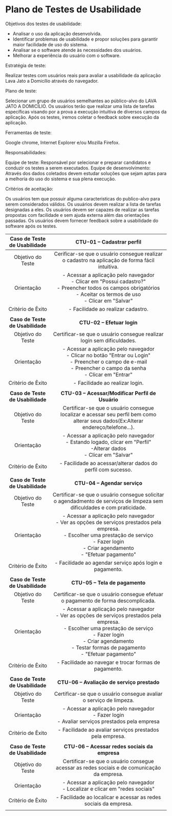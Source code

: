# Plano de Testes de Usabilidade

Objetivos dos testes de usabilidade:

- Analisar o uso da aplicação desenvolvida.
- Identificar problemas de usabilidade e propor soluções para garantir maior facilidade de uso do sistema.
- Analisar se o software atende às necessidades dos usuários.
- Melhorar a experiência do usuário com o software.

Estratégia de teste:
 
 Realizar testes com usuários reais para avaliar a usabilidade da aplicação Lava Jato a Domicílio através do navegador.

Plano de teste:

Selecionar um grupo de usuários semelhantes ao público-alvo do LAVA JATO A DOMICÍLIO.
Os usuários terão que realizar uma lista de tarefas específicas visando por a prova a execução intuitiva de diversos campos da aplicação.
Após os testes, iremos coletar o feedback sobre execução da aplicação.

Ferramentas de teste:

Google chrome, Internet Explorer e/ou Mozilla Firefox.

Responsabilidades:

Equipe de teste: Responsável por selecionar e preparar candidatos e conduzir os testes a serem executados.
Equipe de desenvolvimento: Através dos dados coletados devem estudar soluções que sejam aptas para a melhoria do uso do sistema e sua plena execução.

Critérios de aceitação:

Os usuários tem que possuir alguma caracteristicas do publico-alvo para serem considerados válidos.
Os usuários devem realizar a lista de tarefas designadas a eles.
Os usuários devem ser capazes de realizar as tarefas propostas com facilidade e sem ajuda externa além das orientações passadas.
Os usuários devem fornecer feedback sobre a usabilidade do software após os testes.

| **Caso de Teste de Usabilidade** 	| **CTU-01 – Cadastrar perfil** 	|
|:---:	|:---:	|
| Objetivo do Teste 	| Cerificar-se que o usuário consegue realizar o cadastro na aplicação de forma fácil intuitiva. |
| Orientação 	| - Acessar a aplicação pelo navegador <br> - Clicar em "Possui cadastro?" <br> - Preencher todos os campos obrigatórios <br> - Aceitar os termos de uso <br> - Clicar em "Salvar" |
|Critério de Êxito | - Facilidade ao realizar cadastro. |
|  	|  	|
| **Caso de Teste de Usabilidade** 	| **CTU-02 – Efetuar login**	|
| Objetivo do Teste 	| Certificar-se que o usuário consegue realizar login sem dificuldades. |
| Orientação 	| - Acessar a aplicação pelo navegador <br> - Clicar no botão "Entrar ou Login" <br> - Preencher o campo de e-mail <br> - Preencher o campo da senha <br> - Clicar em "Entrar" |
|Critério de Êxito | - Facilidade ao realizar login. |
|  	|  	|
| **Caso de Teste de Usabilidade** 	| **CTU-03 – Acessar/Modificar Perfil de Usuário**	|
| Objetivo do Teste 	| Certificar-se que o usuário consegue localizar e acessar seu perfil bem como alterar seus dados(Ex:Alterar endereço/telefone...). |
| Orientação 	| - Acessar a aplicação pelo navegador <br> - Estando logado, clicar em "Perfil" <br> -Alterar dados <br> - Clicar em "Salvar" |
|Critério de Êxito | - Facilidade ao acessar/alterar dados do perfil com sucesso. |
|  	|  	|
| **Caso de Teste de Usabilidade** 	| **CTU-04 – Agendar serviço**	|
| Objetivo do Teste 	| Certificar-se que o usuário consegue solicitar o agendadmento de serviços de limpeza sem dificuldades e com praticidade. |
| Orientação 	| - Acessar a aplicação pelo navegador <br> - Ver as opções de serviços prestados pela empresa. <br> - Escolher uma prestação de serviço <br> - Fazer login <br> - Criar agendamento <br> - "Efetuar pagamento" |
|Critério de Êxito | - Facilidade ao agendar serviço após login e pagamento. |
|  	|  	|
| **Caso de Teste de Usabilidade** 	| **CTU-05 – Tela de pagamento**	|
| Objetivo do Teste 	| Certificar-se que o usuário consegue efetuar o pagamento de forma descomplicada. |
| Orientação 	| - Acessar a aplicação pelo navegador <br> - Ver as opções de serviços prestados pela empresa. <br> - Escolher uma prestação de serviço <br> - Fazer login <br> - Criar agendamento <br> - Testar formas de pagamento <br> - "Efetuar pagamento" |
|Critério de Êxito | - Facilidade ao navegar e trocar formas de pagamento. |
|  	|  	|
| **Caso de Teste de Usabilidade** 	| **CTU-06 – Avaliação de serviço prestado**	|
| Objetivo do Teste 	| Certificar-se que o usuário consegue avaliar o serviço de limpeza. |
| Orientação 	| - Acessar a aplicação pelo navegador <br> - Fazer login <br> - Avaliar serviços prestados pela empresa <br> |
|Critério de Êxito | - Facilidade ao avaliar serviços prestados pela empresa. |
|  	|  	|
| **Caso de Teste de Usabilidade** 	| **CTU-06 – Acessar redes sociais da empresa**	|
| Objetivo do Teste 	| Certificar-se que o usuário consegue acessar as redes sociais e de comunicação da empresa. |
| Orientação 	| - Acessar a aplicação pelo navegador <br> - Localizar e clicar em "redes sociais" <br> |
|Critério de Êxito | - Facilidade ao localicar e acessar as redes sociais da empresa. |
|  	|  	|
